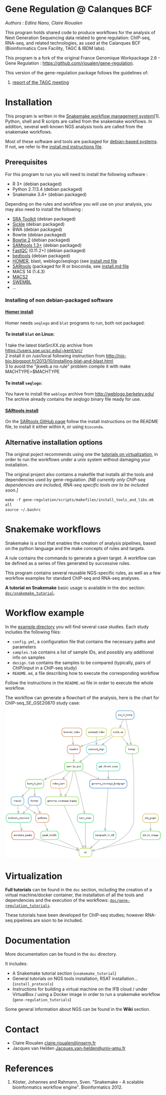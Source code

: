 # Gene Regulation @ Calanques BCF  
*Authors : Edlira Nano, Claire Rioualen*

This program holds shared code to produce workflows for the analysis of Next
Generation Sequencing data related to gene regulation: ChIP-seq,
RNA-seq, and related technologies, as used at the Calanques BCF (Bioinformatics Core Facility, TAGC & IBDM labs). 

This program is a fork of the original France Genomique Workpackage 2.6 - Gene Regulation : https://github.com/rioualen/gene-regulation.

This version of the gene-regulation package follows the guidelines of: 
1) [report of the TAGC meeting](https://github.com/TAGC-bioinformatics/RNAseqmake/blob/master/doc/preliminaries/report-RNA-seq-pipeline.md) 


# Installation

This program is written in the [Snakemake workflow management system](https://bitbucket.org/snakemake/snakemake/wiki/Home)[1]. Python, shell and R scripts are called from the snakemake workflows. In addition, several well-known NGS analysis tools are called from the snakemake workflows. 

Most of these software and tools are packaged for [debian-based systems](https://www.debian.org/misc/children-distros). If not, 
we refer to the [install.md instructions file](https://github.com/TAGC-bioinformatics/gene-regulation/blob/master/install.md). 

## Prerequisites
For this program to run you will need to install the following software :

* R 3+ (debian packaged)
* Python 2.7/3.4 (debian packaged)
* Snakemake 3.4+ (debian packaged)

Depending on the rules and workflow you will use on your analysis, you may also need to install the following :

* [SRA Toolkit](http://www.ncbi.nlm.nih.gov/Traces/sra/sra.cgi?view=software) (debian packaged)
* [Sickle](https://github.com/najoshi/sickle) (debian packaged)
* BWA (debian packaged)
* Bowtie (debian packaged)
* [Bowtie 2](http://bowtie-bio.sourceforge.net/) (debian packaged)
* [SAMtools 1.3+](http://samtools.sourceforge.net/) (debian packaged)
* [FastQC](http://www.bioinformatics.babraham.ac.uk/projects/fastqc/) (0.11.2+) (debian packaged)
* [bedtools](http://bedtools.readthedocs.org/) (debian packaged)
* [HOMER](http://homer.salk.edu/homer/index.html), blast, weblogo/seqlogo (see [install.md file](https://github.com/TAGC-bioinformatics/gene-regulation/blob/master/install.md)
* [SARtools](https://github.com/PF2-pasteur-fr/SARTools) (packaged for R or bioconda, see [install.md file](https://github.com/TAGC-bioinformatics/gene-regulation/blob/master/install.md)
* MACS 14 (1.4.3)
* [MACS2](https://github.com/taoliu/MACS/)
* [SWEMBL](http://www.ebi.ac.uk/~swilder/SWEMBL/)
* ...

### Installing of non debian-packaged software

#### [Homer install](http://homer.salk.edu/homer/introduction/install.html)

Homer needs `seqlogo` and `blat` programs to run, both not packaged:

#### To install `blat` on Linux:   
1 take the latest blatSrcXX.zip archive from https://users.soe.ucsc.edu/~kent/src/  
2 install it on /usr/local following instruction from 
http://nix-bio.blogspot.fr/2013/10/installing-blat-and-blast.html  
3 to avoid the "jkweb.a no rule" problem compile it with make MACHTYPE=$MACHTYPE  

#### To install `seqlogo`:
You have to install the `weblogo` archive  from http://weblogo.berkeley.edu/
The archive already contains the seqlogo binary file ready for use.  

#### [SARtools install](https://github.com/PF2-pasteur-fr/SARTools)
On the [SARtools GitHub page](https://github.com/PF2-pasteur-fr/SARTools) follow the install instructions on the README file, to install it either within `R`, or using `bioconda`.

## Alternative installation options

The original poject recommends using one the  [tutorials on virtualization](doc/gene-regulation_tutorials), in order to run the workflows under a unix system without damaging your installation. 

The original project also contains a makefile that installs all the tools and dependencies used by gene-regulation. 
*[NB currently only ChIP-seq dependencies are included, RNA-seq specific tools are to be included soon.]*

```
make -f gene-regulation/scripts/makefiles/install_tools_and_libs.mk all
source ~/.bashrc
```

# Snakemake workflows

Snakemake is a tool that enables the creation of analysis pipelines, based on the python language and the make concepts of rules and targets. 

A rule contains the commands to generate a given target. 
A workflow can be defined as a series of files generated by successive rules. 

This program contains several reusable NGS-specific rules, as well as a few workflow examples for standard ChIP-seq and RNA-seq analyses. 

**A tutorial on Snakemake** basic usage is available in the doc section: [`doc/snakemake_tutorial`](doc/snakemake_tutorial).

# Workflow example

In the [example directory](https://github.com/rioualen/gene-regulation/blob/master/examples) you will find several case studies. Each study includes the following files:

  * `config.yml`, a configuration file that contains the necessary paths and parameters
  * `samples.tab` contains a list of sample IDs, and possibly any additional info on samples
  * `design.tab` contains the samples to be compared (typically, pairs of ChIP/input in a ChIP-seq study)
  * `README.md`, a file describing how to execute the corresponding workflow

Follow the instructions in the `README.md` file in order to execute the whole workflow. 

The workflow can generate a flowchart of the analysis, here is the chart for ChIP-seq_SE_GSE20870 study case:

![](img/rule.png)

# Virtualization

**Full tutorials** can be found in the `doc` section, including the creation of a virtual machine/docker container, the installation of all the tools and dependencies and the execution of the workflows: [`doc/gene-regulation_tutorials`](doc/gene-regulation_tutorials).

These tutorials have been developed for ChIP-seq studies; however RNA-seq pipelines are soon to be included. 


# Documentation

More documentation can be found in the `doc` directory.

It includes: 

* A Snakemake tutorial section (`snakemake_tutorial`)
* General tutorials on NGS tools installation, RSAT installation... (`install_protocols`)
* Instructions for building a virtual machine on the IFB cloud / under VirtualBox / using a Docker image in order to run a snakemake workflow (`gene-regulation_tutorials`)


Some general information about NGS can be found in the **Wiki** section. 



# Contact

- Claire Rioualen <claire.rioualen@inserm.fr>
- Jacques van Helden <Jacques.van-helden@univ-amu.fr>

# References 

1. Köster, Johannes and Rahmann, Sven. "Snakemake - A scalable bioinformatics workflow engine". Bioinformatics 2012.

